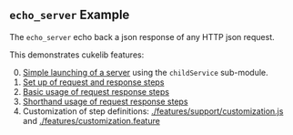 
## `echo_server` Example

The `echo_server` echo back a json response of any HTTP json request.

This demonstrates cukelib features:

0. [Simple launching of a server](./features/support/index.js#L13) using the `childService` sub-module.
0. [Set up of request and response steps](./features/support.index.js#L7)
0. [Basic usage of request response steps](./features/echo.feature)
0. [Shorthand usage of request response steps](./featues/cleaner.feature)
0. Customization of step definitions: [./features/support/customization.js](./features/support/customization.js) and [./features/customization.feature](./features/customization.feature)
